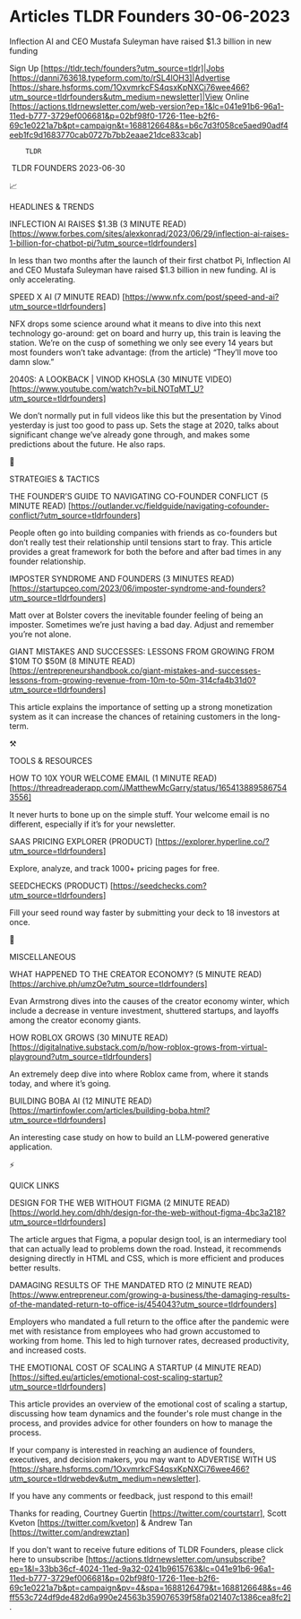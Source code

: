 # Articles TLDR Founders 30-06-2023

Inflection AI and CEO Mustafa Suleyman have raised $1.3 billion in new
funding  

Sign Up [https://tldr.tech/founders?utm_source=tldr]|Jobs
[https://danni763618.typeform.com/to/rSL4lOH3]|Advertise
[https://share.hsforms.com/1OxvmrkcFS4qsxKpNXCi76wee466?utm_source=tldrfounders&utm_medium=newsletter]|View
Online
[https://actions.tldrnewsletter.com/web-version?ep=1&lc=041e91b6-96a1-11ed-b777-3729ef006681&p=02bf98f0-1726-11ee-b2f6-69c1e0221a7b&pt=campaign&t=1688126648&s=b6c7d3f058ce5aed90adf4eeb1fc9d1683770cab0727b7bb2eaae21dce833cab]


		TLDR 

 TLDR FOUNDERS 2023-06-30

📈 

HEADLINES & TRENDS

INFLECTION AI RAISES $1.3B (3 MINUTE READ)
[https://www.forbes.com/sites/alexkonrad/2023/06/29/inflection-ai-raises-1-billion-for-chatbot-pi/?utm_source=tldrfounders]

In less than two months after the launch of their first chatbot Pi,
Inflection AI and CEO Mustafa Suleyman have raised $1.3 billion in new
funding. AI is only accelerating. 

SPEED X AI (7 MINUTE READ)
[https://www.nfx.com/post/speed-and-ai?utm_source=tldrfounders]

NFX drops some science around what it means to dive into this next
technology go-around: get on board and hurry up, this train is leaving
the station. We’re on the cusp of something we only see every 14
years but most founders won’t take advantage: (from the article)
“They’ll move too damn slow.” 

2040S: A LOOKBACK | VINOD KHOSLA (30 MINUTE VIDEO)
[https://www.youtube.com/watch?v=biLNOTqMT_U?utm_source=tldrfounders]

We don’t normally put in full videos like this but the presentation
by Vinod yesterday is just too good to pass up. Sets the stage at
2020, talks about significant change we’ve already gone through, and
makes some predictions about the future. He also raps. 

🧠 

STRATEGIES & TACTICS

THE FOUNDER’S GUIDE TO NAVIGATING CO-FOUNDER CONFLICT (5 MINUTE
READ)
[https://outlander.vc/fieldguide/navigating-cofounder-conflict/?utm_source=tldrfounders]

People often go into building companies with friends as co-founders
but don’t really test their relationship until tensions start to
fray. This article provides a great framework for both the before and
after bad times in any founder relationship. 

IMPOSTER SYNDROME AND FOUNDERS (3 MINUTES READ)
[https://startupceo.com/2023/06/imposter-syndrome-and-founders?utm_source=tldrfounders]

Matt over at Bolster covers the inevitable founder feeling of being an
imposter. Sometimes we’re just having a bad day. Adjust and remember
you’re not alone. 

GIANT MISTAKES AND SUCCESSES: LESSONS FROM GROWING FROM $10M TO $50M
(8 MINUTE READ)
[https://entrepreneurshandbook.co/giant-mistakes-and-successes-lessons-from-growing-revenue-from-10m-to-50m-314cfa4b31d0?utm_source=tldrfounders]

This article explains the importance of setting up a strong
monetization system as it can increase the chances of retaining
customers in the long-term. 

⚒️ 

TOOLS & RESOURCES

HOW TO 10X YOUR WELCOME EMAIL (1 MINUTE READ)
[https://threadreaderapp.com/JMatthewMcGarry/status/1654138895867543556]

It never hurts to bone up on the simple stuff. Your welcome email is
no different, especially if it’s for your newsletter. 

SAAS PRICING EXPLORER (PRODUCT)
[https://explorer.hyperline.co/?utm_source=tldrfounders]

Explore, analyze, and track 1000+ pricing pages for free. 

SEEDCHECKS (PRODUCT) [https://seedchecks.com?utm_source=tldrfounders]

Fill your seed round way faster by submitting your deck to 18
investors at once. 

🎁 

MISCELLANEOUS

WHAT HAPPENED TO THE CREATOR ECONOMY? (5 MINUTE READ)
[https://archive.ph/umzOe?utm_source=tldrfounders]

Evan Armstrong dives into the causes of the creator economy winter,
which include a decrease in venture investment, shuttered startups,
and layoffs among the creator economy giants. 

HOW ROBLOX GROWS (30 MINUTE READ)
[https://digitalnative.substack.com/p/how-roblox-grows-from-virtual-playground?utm_source=tldrfounders]

An extremely deep dive into where Roblox came from, where it stands
today, and where it’s going. 

BUILDING BOBA AI (12 MINUTE READ)
[https://martinfowler.com/articles/building-boba.html?utm_source=tldrfounders]

An interesting case study on how to build an LLM-powered generative
application. 

⚡ 

QUICK LINKS

DESIGN FOR THE WEB WITHOUT FIGMA (2 MINUTE READ)
[https://world.hey.com/dhh/design-for-the-web-without-figma-4bc3a218?utm_source=tldrfounders]

The article argues that Figma, a popular design tool, is an
intermediary tool that can actually lead to problems down the road.
Instead, it recommends designing directly in HTML and CSS, which is
more efficient and produces better results. 

DAMAGING RESULTS OF THE MANDATED RTO (2 MINUTE READ)
[https://www.entrepreneur.com/growing-a-business/the-damaging-results-of-the-mandated-return-to-office-is/454043?utm_source=tldrfounders]

Employers who mandated a full return to the office after the pandemic
were met with resistance from employees who had grown accustomed to
working from home. This led to high turnover rates, decreased
productivity, and increased costs. 

THE EMOTIONAL COST OF SCALING A STARTUP (4 MINUTE READ)
[https://sifted.eu/articles/emotional-cost-scaling-startup?utm_source=tldrfounders]

This article provides an overview of the emotional cost of scaling a
startup, discussing how team dynamics and the founder's role must
change in the process, and provides advice for other founders on how
to manage the process. 

If your company is interested in reaching an audience of founders,
executives, and decision makers, you may want to ADVERTISE WITH US
[https://share.hsforms.com/1OxvmrkcFS4qsxKpNXCi76wee466?utm_source=tldrwebdev&utm_medium=newsletter].


If you have any comments or feedback, just respond to this email! 

Thanks for reading, 
Courtney Guertin [https://twitter.com/courtstarr], Scott Kveton
[https://twitter.com/kveton] & Andrew Tan
[https://twitter.com/andrewztan] 

If you don't want to receive future editions of TLDR Founders,
please click here to unsubscribe
[https://actions.tldrnewsletter.com/unsubscribe?ep=1&l=33bb36cf-4024-11ed-9a32-0241b9615763&lc=041e91b6-96a1-11ed-b777-3729ef006681&p=02bf98f0-1726-11ee-b2f6-69c1e0221a7b&pt=campaign&pv=4&spa=1688126479&t=1688126648&s=46ff553c724df9de482d6a990e24563b359076539f58fa021407c1386cea8fc2].